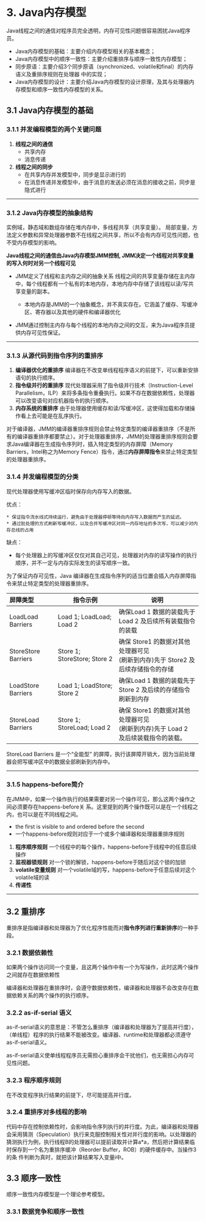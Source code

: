 # 3. Java内存模型

Java线程之间的通信对程序员完全透明，内存可见性问题很容易困扰Java程序员。

* Java内存模型的基础：主要介绍内存模型相关的基本概念；
* Java内存模型中的顺序一致性：主要介绍重排序与顺序一致性内存模型；
* 同步原语：主要介绍3个同步原语（synchronized、volatile和final）的内存语义及重排序规则在处理器
  中的实现；
* Java内存模型的设计：主要介绍Java内存模型的设计原理，及其与处理器内存模型和顺序一致性内存模型的关系。

## 3.1 Java内存模型的基础
### 3.1.1 并发编程模型的两个关键问题
1. **线程之间的通信**  
    * 共享内存
    * 消息传递
2. **线程之间的同步**
    * 在共享内存并发模型中，同步是显示进行的
    * 在消息传递并发模型中，由于消息的发送必须在消息的接收之前，同步是隐式进行
***
### 3.1.2 Java内存模型的抽象结构

实例域，静态域和数组存储在堆内存中，多线程共享（共享变量）。
局部变量，方法定义参数和异常处理器参数不在线程之间共享，所以不会有内存可见性问题，也不受内存模型的影响。

**Java线程之间的通信由Java内存模型JMM控制, JMM决定一个线程对共享变量的写入何时对另一个线程可见**

* JMM定义了线程和主内存之间的抽象关系
    线程之间的共享变量存储在主内存中，每个线程都有一个私有的本地内存，本地内存中存储了该线程以读/写共享变量的副本。
  * 本地内存是JMM的一个抽象概念，并不真实存在。它涵盖了缓存、写缓冲区、寄存器以及其他的硬件和编译器优化

* JMM通过控制主内存与每个线程的本地内存之间的交互，来为Java程序员提供内存可见性保证。
***
### 3.1.3 从源代码到指令序列的重排序
1. **编译器优化的重排序**
编译器在不改变单线程程序语义的前提下，可以重新安排语句的执行顺序。
2. **指令级并行的重排序**
现代处理器采用了指令级并行技术（Instruction-Level Parallelism，ILP）来将多条指令重叠执行。如果不存在数据依赖性，处理器可以改变语句对应机器指令的执行顺序。
3. **内存系统的重排序**
由于处理器使用缓存和读/写缓冲区，这使得加载和存储操作看上去可能是在乱序执行。

对于编译器，JMM的编译器重排序规则会禁止特定类型的编译器重排序（不是所有的编译器重排序都要禁止）。对于处理器重排序，JMM的处理器重排序规则会要求Java编译器在生成指令序列时，插入特定类型的内存屏障（Memory Barriers，Intel称之为Memory Fence）指令，通过**内存屏障指令**来禁止特定类型的处理器重排序。

### 3.1.4 并发编程模型的分类

现代处理器使用写缓冲区临时保存向内存写入的数据。

优点：

	* 保证指令流水线式持续运行，避免由于处理器停顿等待向内存写入数据而产生的延迟。
	* 通过批处理的方式刷新写缓冲区，以及合并写缓冲区对同一内存地址的多次写，可以减少对内存总线的占用

缺点：

* 每个处理器上的写缓冲区仅仅对其自己可见，处理器对内存的读写操作的执行顺序，并不一定与内存实际发生的读写顺序一致。



为了保证内存可见性，Java 编译器在生成指令序列的适当位置会插入内存屏障指令来禁止特定类型的处理器重排序。

| 屏障类型            | 指令示例                     | 说明                                                         |
| :------------------ | ---------------------------- | ------------------------------------------------------------ |
| LoadLoad Barriers   | Load 1; LoadLoad; Load 2     | 确保Load 1 数据的装载先于 <br/>Load 2 及后续所有装载指令的装载 |
| StoreStore Barriers | Store 1; StoreStore; Store 2 | 确保 Store1 的数据对其他处理器可见<br/>(刷新到内存)先于 Store2 及后续存储指令的存储 |
| LoadStore Barriers  | Load 1; LoadStore; Store 2   | 确保Load 1 数据的装载先于 <br/>Store 2 及后续的存储指令刷新到内存 |
| StoreLoad Barriers  | Store 1; StoreLoad; Load 2   | 确保 Store1 的数据对其他处理器可见<br/>(刷新到内存)先于 Load 2 及后续装载指令的装载。 |

StoreLoad Barriers 是一个“全能型” 的屏障，执行该屏障开销大，因为当前处理器会把写缓冲区中的数据全部刷新到内存中。

***
### 3.1.5 happens-before简介

在JMM中，如果一个操作执行的结果需要对另一个操作可见，那么这两个操作之间必须要存在happens-before关
系。这里提到的两个操作既可以是在一个线程之内，也可以是在不同线程之间。

* the first is visible to and ordered before the second
* 一个happens-before规则对应于一个或多个编译器和处理器重排序规则

1. **程序顺序规则**
 一个线程中的每个操作，happens-before于线程中的任意后续操作
2. **监视器锁规则**
对一个锁的解锁，happens-before于随后对这个锁的加锁
3. **volatile变量规则**
对一个volatile域的写，happens-before于任意后续对这个volatile域的读
4. **传递性**
***

## 3.2 重排序

重排序是指编译器和处理器为了优化程序性能而对**指令序列进行重新排序**的一种手段。

### 3.2.1 数据依赖性

如果两个操作访问同一个变量，且这两个操作中有一个为写操作，此时这两个操作之间就存在数据依赖性

编译器和处理器在重排序时，会遵守数据依赖性，编译器和处理器不会改变存在数据依赖关系的两个操作的执行顺序。

### 3.2.2 as-if-serial 语义

as-if-serial语义的意思是：不管怎么重排序（编译器和处理器为了提高并行度），（单线程）程序的执行结果不能被改变。编译器、runtime和处理器都必须遵守as-if-serial语义。



as-if-serial语义使单线程程序员无需担心重排序会干扰他们，也无需担心内存可见性问题。

### 3.2.3 程序顺序规则

在不改变程序执行结果的前提下，尽可能提高并行度。

### 3.2.4 重排序对多线程的影响

代码中存在控制依赖性时，会影响指令序列执行的并行度。为此，编译器和处理器会采用猜测（Speculation）执行来克服控制相关性对并行度的影响。以处理器的猜测执行为例，执行线程B的处理器可以提前读取并计算a*a，然后把计算结果临时保存到一个名为重排序缓冲（Reorder Buffer，ROB）的硬件缓存中。当操作3的条
件判断为真时，就把该计算结果写入变量i中。



## 3.3 顺序一致性

顺序一致性内存模型是一个理论参考模型。

### 3.3.1 数据竞争和顺序一致性

